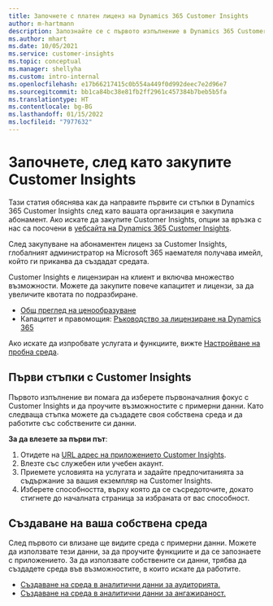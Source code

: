 ```yaml
---
title: Започнете с платен лиценз на Dynamics 365 Customer Insights
author: m-hartmann
description: Запознайте се с първото изпълнение в Dynamics 365 Customer Insights и проучете неговите възможности.
ms.author: mhart
ms.date: 10/05/2021
ms.service: customer-insights
ms.topic: conceptual
ms.manager: shellyha
ms.custom: intro-internal
ms.openlocfilehash: e17b66217415c0b554a449f0d992deec7e2d96e7
ms.sourcegitcommit: bb1ca84bc38e81fb2ff2961c457384b7beb5b5fa
ms.translationtype: HT
ms.contentlocale: bg-BG
ms.lasthandoff: 01/15/2022
ms.locfileid: "7977632"
---
```

# <a name="get-started-after-purchasing-customer-insights"></a>Започнете, след като закупите Customer Insights

Тази статия обяснява как да направите първите си стъпки в Dynamics 365 Customer Insights след като вашата организация е закупила абонамент. Ако искате да закупите Customer Insights, опции за връзка с нас са посочени в [уебсайта на Dynamics 365 Customer Insights](https://dynamics.microsoft.com/ai/customer-insights/). 

След закупуване на абонаментен лиценз за Customer Insights, глобалният администратор на Microsoft 365 наемателя получава имейл, който ги приканва да създадат средата. 

Customer Insights е лицензиран на клиент и включва множество възможности. Можете да закупите повече капацитет и лицензи, за да увеличите квотата по подразбиране. 
- [Общ преглед на ценообразуване](https://dynamics.microsoft.com/ai/customer-insights/pricing/)
- Капацитет и правомощия: [Ръководство за лицензиране на Dynamics 365](https://go.microsoft.com/fwlink/?LinkId=866544)

Ако искате да изпробвате услугата и функциите, вижте [Настройване на пробна среда](trial-signup.md).

## <a name="start-with-customer-insights"></a>Първи стъпки с Customer Insights

Първото изпълнение ви помага да изберете първоначалния фокус с Customer Insights и да проучите възможностите с примерни данни. Като следваща стъпка можете да създадете своя собствена среда и да работите със собствените си данни.

**За да влезете за първи път**:

1. Отидете на [URL адрес на приложението Customer Insights](https://home.ci.ai.dynamics.com).
1. Влезте със служебен или учебен акаунт. 
1. Приемете условията на услугата и задайте предпочитанията за съдържание за вашия екземпляр на Customer Insights.
1. Изберете способността, върху която да се съсредоточите, докато стигнете до началната страница за избраната от вас способност.

## <a name="create-your-own-environment"></a>Създаване на ваша собствена среда

След първото си влизане ще видите среда с примерни данни. Можете да използвате тези данни, за да проучите функциите и да се запознаете с приложението. За да използвате собствените си данни, трябва да създадете среда във възможностите, в които искате да работите.

- [Създаване на среда в аналитични данни за аудиторията.](audience-insights/get-started-paid.md)
- [Създаване на среда в аналитични данни за ангажираност.](engagement-insights/create-new-environment.md) 




